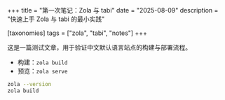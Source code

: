 +++
title = "第一次笔记：Zola 与 tabi"
date = "2025-08-09"
description = "快速上手 Zola 与 tabi 的最小实践"

[taxonomies]
tags = ["zola", "tabi", "notes"]
+++

这是一篇测试文章，用于验证中文默认语言站点的构建与部署流程。

- 构建：`zola build`
- 预览：`zola serve`

```bash
zola --version
zola build
```



